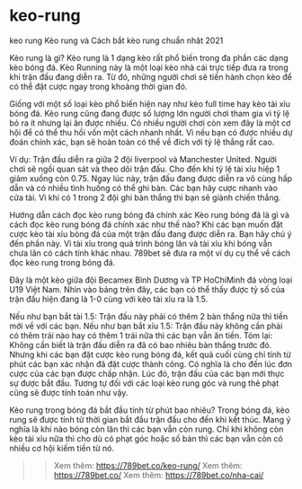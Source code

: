 # keo-rung
keo rung
Kèo rung và Cách bắt kèo rung chuẩn nhât 2021

Kèo rung là gì?
Kèo rung là 1 dạng kèo rất phổ biến trong đa phần các dạng kèo bóng đá. Kèo Running này là một loại kèo nhà cái trực tiếp đưa ra trong khi trận đấu đang diễn ra. Từ đó, những người chơi sẽ tiến hành chọn kèo để có thể đặt cược ngay trong khoảng thời gian đó.

Giống với một số loại kèo phổ biến hiện nay như kèo full time hay kèo tài xỉu bóng đá. Kèo rung cũng đang được số lượng lớn người chơi tham gia vì tỷ lệ bỏ ra ít nhưng lại ăn được nhiều. Có nhiều người chơi còn xem đây là một cơ hội để có thể thu hồi vốn một cách nhanh nhất. Vì nếu bạn có được nhiều dự đoán chính xác, bạn sẽ hoàn toàn có thể về đích với tỷ lệ thắng rất cao.

Ví dụ: Trận đấu diễn ra giữa 2 đội liverpool và Manchester United. Người chơi sẽ ngồi quan sát và theo dõi trận đấu. Cho đến khi tỷ lệ tài xỉu hiệp 1 giảm xuống còn 0.75. Ngay lúc này, trận đấu đang được diễn ra vô cùng hấp dẫn và có nhiều tình huống có thể ghi bàn. Các bạn hãy cược nhanh vào cửa tài. Vì khi có 1 trong 2 đội ghi bàn thắng thì bạn sẽ giành chiến thắng.

Hướng dẫn cách đọc kèo rung bóng đá chính xác
Kèo rung bóng đá là gì và cách đọc kèo rung bóng đá chính xác như thế nào? Khi các bạn muốn đặt cược kèo tài xỉu bóng đá của một trận đấu đang được diễn ra. Bạn hãy chú ý đến phần này. Vì tài xỉu trong quá trình bóng lăn và tài xỉu khi bóng vẫn chưa lăn có cách tính khác nhau. 789bet sẽ đưa ra một ví dụ cụ thể về cách đọc kèo rung trong bóng đá.

Đây là một kèo giữa đội Becamex Bình Dương và TP HoChiMinh đá vòng loại U19 Việt Nam. Nhìn vào bảng trên đây, các bạn có thể thấy được tỷ số của trận đấu hiện đang là 1-0 cùng với kèo tài xỉu ra là 1.5.

Nếu như bạn bắt tài 1.5: Trận đấu này phải có thêm 2 bàn thắng nữa thì tiền mới về với các bạn.
Nếu như bạn bắt xỉu 1.5: Trận đấu này không cần phải có thêm trái nào hay có thêm 1 trái nữa thì các bạn vẫn ăn tiền.
Tóm lại: Không cần biết là trận đấu diễn ra đã có bao nhiêu bàn thắng trước đó. Nhưng khi các bạn đặt cược kèo rung bóng đá, kết quả cuối cùng chỉ tính từ phút các bạn xác nhận đã đặt cược thành công. Có nghĩa là cho đến lúc đơn cược của các bạn được chấp nhận. Lúc đó, trận đấu của các bạn mới thực sự được bắt đầu. Tương tự đối với các loại kèo rung góc và rung thẻ phạt cũng sẽ được tính toán như vậy.

Kèo rung trong bóng đá bắt đầu tính từ phút bao nhiêu?
Trong bóng đá, kèo rung sẽ được tính từ thời gian bắt đầu trận đấu cho đến khi kết thúc. Mang ý nghĩa là khi nào bóng còn lăn thì các bạn vẫn còn rung. Chỉ khi không còn kèo tài xỉu nữa thì cho dù có phạt góc hoặc số bàn thì các bạn vẫn còn có nhiều cơ hội kiếm tiền từ nó.

>> Xem thêm: https://789bet.co/keo-rung/
>> Xem thêm: https://789bet.co/
>> Xem thêm: https://789bet.co/nha-cai/
